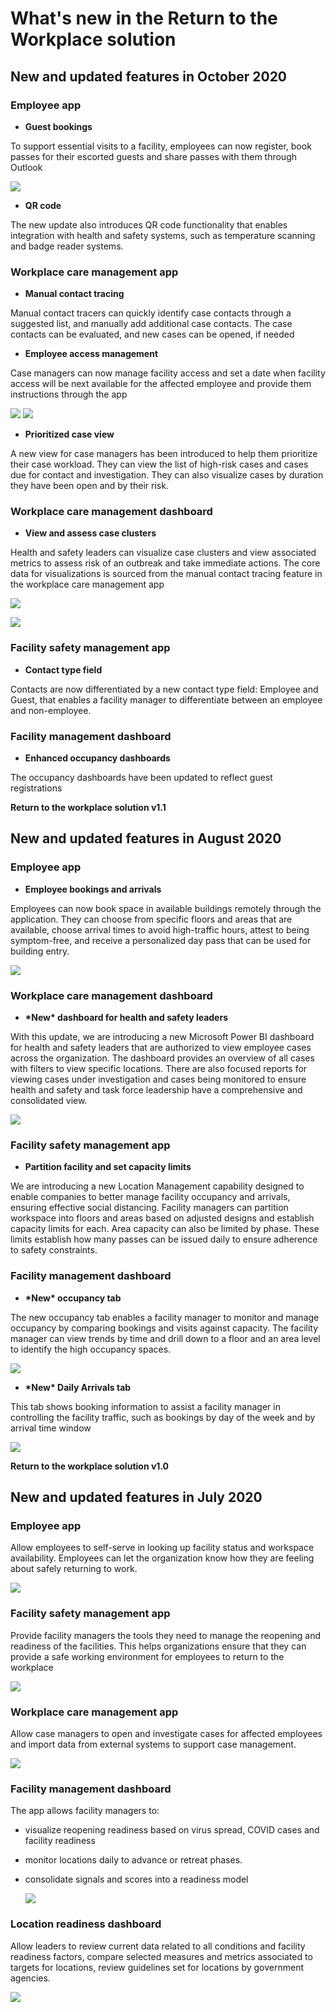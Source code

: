 # What's new in the Return to the Workplace solution

## New and updated features in October 2020

### Employee app

-   **Guest bookings**

To support essential visits to a facility, employees can now register, book
passes for their escorted guests and share passes with them through Outlook

![](media/whats-new-employee-app-guest-booking.png)

-   **QR code**

The new update also introduces QR code functionality that enables integration
with health and safety systems, such as temperature scanning and badge reader
systems.

### Workplace care management app

-   **Manual contact tracing**

Manual contact tracers can quickly identify case contacts through a suggested
list, and manually add additional case contacts. The case contacts can be
evaluated, and new cases can be opened, if needed

-   **Employee access management**

Case managers can now manage facility access and set a date when facility access
will be next available for the affected employee and provide them instructions
through the app

![](media/whats-new-employee-app-access-management1.jpg)    ![](media/whats-new-employee-app-access-management2.jpg)

-   **Prioritized case view**

A new view for case managers has been introduced to help them prioritize their
case workload. They can view the list of high-risk cases and cases due for
contact and investigation. They can also visualize cases by duration they have
been open and by their risk.

### Workplace care management dashboard

-   **View and assess case clusters**

Health and safety leaders can visualize case clusters and view associated
metrics to assess risk of an outbreak and take immediate actions. The core data
for visualizations is sourced from the manual contact tracing feature in the
workplace care management app

![](media/whats-new-workplacecare-pbi-cluster.png)

![](media/whats-new-workplacecare-pbi-cluster-network.png)

### Facility safety management app

-   **Contact type field**

Contacts are now differentiated by a new contact type field: Employee and Guest,
that enables a facility manager to differentiate between an employee and
non-employee.

### Facility management dashboard

-   **Enhanced occupancy dashboards**

The occupancy dashboards have been updated to reflect guest registrations

**Return to the workplace solution v1.1**

## New and updated features in August 2020

### Employee app

-   **Employee bookings and arrivals**

Employees can now book space in available buildings remotely through the
application. They can choose from specific floors and areas that are available,
choose arrival times to avoid high-traffic hours, attest to being symptom-free,
and receive a personalized day pass that can be used for building entry.

![](media/whats-new-employee-app-bookings-and-arrivals.png)

### Workplace care management dashboard

-   **\*New\* dashboard for health and safety leaders**

With this update, we are introducing a new Microsoft Power BI dashboard for
health and safety leaders that are authorized to view employee cases across the
organization. The dashboard provides an overview of all cases with filters to
view specific locations. There are also focused reports for viewing cases under
investigation and cases being monitored to ensure health and safety and task
force leadership have a comprehensive and consolidated view.

![](media/whats-new-workplacecare-dashboard-pbi.png)

### Facility safety management app

-   **Partition facility and set capacity limits**

We are introducing a new Location Management capability designed to enable
companies to better manage facility occupancy and arrivals, ensuring effective
social distancing. Facility managers can partition workspace into floors and
areas based on adjusted designs and establish capacity limits for each. Area
capacity can also be limited by phase. These limits establish how many passes
can be issued daily to ensure adherence to safety constraints. 

### Facility management dashboard

-   **\*New\* occupancy tab**

The new occupancy tab enables a facility manager to monitor and manage occupancy
by comparing bookings and visits against capacity. The facility manager can view
trends by time and drill down to a floor and an area level to identify the high
occupancy spaces.

![](media/whats-new-facility-management-pbi-occupancy.png)

-   **\*New\* Daily Arrivals tab**

This tab shows booking information to assist a facility manager in controlling
the facility traffic, such as bookings by day of the week and by arrival time
window

![](media/whats-new-facility-management-pbi-arrivals.png)

**Return to the workplace solution v1.0**

## New and updated features in July 2020

### Employee app

Allow employees to self-serve in looking up facility status and workspace
availability. Employees can let the organization know how they are feeling about
safely returning to work.

![](media/whats-new-rtw-v1-employee-app-featues.png)

### Facility safety management app

Provide facility managers the tools they need to manage the reopening and
readiness of the facilities. This helps organizations ensure that they can
provide a safe working environment for employees to return to the workplace

![](media/whats-new-rtw-v1-facility-management-app.png)

### Workplace care management app

Allow case managers to open and investigate cases for affected employees and
import data from external systems to support case management.

![](media/whats-new-rtw-v1-workplace-care-management-app.png)

### Facility management dashboard

The app allows facility managers to:

-   visualize reopening readiness based on virus spread, COVID cases and
    facility readiness

-   monitor locations daily to advance or retreat phases.

-   consolidate signals and scores into a readiness model

    ![](media/whats-new-rtw-v1-facility-management-dashboard.png)

### Location readiness dashboard

Allow leaders to review current data related to all conditions and facility
readiness factors, compare selected measures and metrics associated to targets
for locations, review guidelines set for locations by government agencies.

![](media/whats-new-rtw-v1-location-readiness-dashboard.png)
